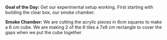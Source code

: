 **Goal of the Day:** Get our experimental setup working. First starting with building the clear box, our smoke chamber.

**Smoke Chamber:** We are cutting the acrylic pieces in 6cm squares to make a 6 cm cube. We are making 2 of the 6 tiles a 7x6 cm rectangle to cover the gaps when we put the cube together 